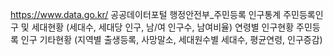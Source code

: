 https://www.data.go.kr/ 공공데이터포털
행정안전부_주민등록 인구통계
   주민등록인구 및 세대현황 (세대수, 세대당 인구, 남/여 인구수, 남여비율)
   연령별 인구현황
   주민등록 인구 기타현황 (지역별 출생등록, 사망말소, 세대원수별 세대수, 평균연령, 인구증감)
